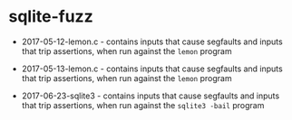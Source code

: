 # sqlite-fuzz

- 2017-05-12-lemon.c - contains inputs that cause segfaults and inputs that trip assertions, when run against the `lemon` program

- 2017-05-13-lemon.c - contains inputs that cause segfaults and inputs that trip assertions, when run against the `lemon` program

- 2017-06-23-sqlite3 - contains inputs that cause segfaults and inputs that trip assertions, when run against the `sqlite3 -bail` program
